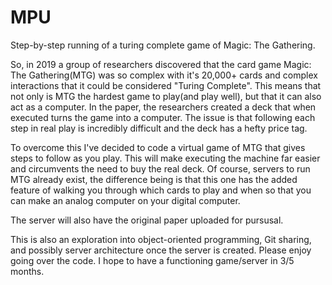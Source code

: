# MPU
Step-by-step running of a turing complete game of Magic: The Gathering.

So, in 2019 a group of researchers discovered that the card game Magic: The Gathering(MTG) was so complex with it's 20,000+ cards and complex interactions that it could be considered "Turing Complete". This means that not only is MTG the hardest game to play(and play well), but that it can also act as a computer. In the paper, the researchers created a deck that when executed turns the game into a computer. The issue is that following each step in real play is incredibly difficult and the deck has a hefty price tag. 

To overcome this I've decided to code a virtual game of MTG that gives steps to follow as you play. This will make executing the machine far easier and circumvents the need to buy the real deck. Of course, servers to run MTG already exist, the difference being is that this one has the added feature of walking you through which cards to play and when so that you can make an analog computer on your digital computer. 

The server will also have the original paper uploaded for pursusal. 

This is also an exploration into object-oriented programming, Git sharing, and possibly server architecture once the server is created. Please enjoy going over the code. I hope to have a functioning game/server in 3/5 months. 
